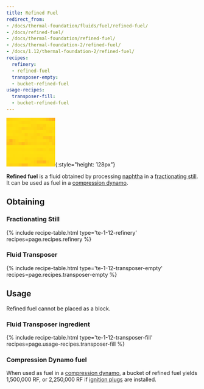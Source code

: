 ```yaml
---
title: Refined Fuel
redirect_from:
- /docs/thermal-foundation/fluids/fuel/refined-fuel/
- /docs/refined-fuel/
- /docs/thermal-foundation/refined-fuel/
- /docs/thermal-foundation-2/refined-fuel/
- /docs/1.12/thermal-foundation-2/refined-fuel/
recipes:
  refinery:
  - refined-fuel
  transposer-empty:
  - bucket-refined-fuel
usage-recipes:
  transposer-fill:
  - bucket-refined-fuel
---
```


![Refined fuel](/assets/images/thermal-foundation-2/refined-fuel.gif){:style="height: 128px"}


**Refined fuel** is a fluid obtained by processing [naphtha](../naphtha/) in
a [fractionating still](../../thermal-expansion/fractionating-still/). It can be used as fuel in a
[compression dynamo](../../thermal-expansion/compression-dynamo/).


Obtaining
---------

### Fractionating Still
{% include recipe-table.html type='te-1-12-refinery' recipes=page.recipes.refinery %}

### Fluid Transposer
{% include recipe-table.html type='te-1-12-transposer-empty' recipes=page.recipes.transposer-empty %}


Usage
-----

Refined fuel cannot be placed as a block.

### Fluid Transposer ingredient
{% include recipe-table.html type='te-1-12-transposer-fill' recipes=page.usage-recipes.transposer-fill %}

### Compression Dynamo fuel
When used as fuel in a [compression
dynamo](../../thermal-expansion/compression-dynamo/), a bucket of refined fuel
yields 1,500,000 RF, or 2,250,000 RF if [ignition
plugs](../../thermal-expansion/augment-ignition-plugs/) are installed.
